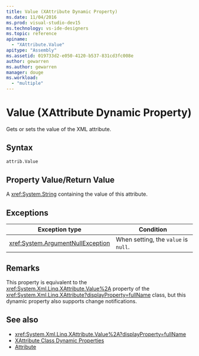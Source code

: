```yaml
---
title: Value (XAttribute Dynamic Property)
ms.date: 11/04/2016
ms.prod: visual-studio-dev15
ms.technology: vs-ide-designers
ms.topic: reference
apiname:
  - "XAttribute.Value"
apitype: "Assembly"
ms.assetid: 019733d2-e050-4120-b537-831cd3fc008e
author: gewarren
ms.author: gewarren
manager: douge
ms.workload:
  - "multiple"
---
```

# Value (XAttribute Dynamic Property)

Gets or sets the value of the XML attribute.

## Syntax

```xml
attrib.Value
```

## Property Value/Return Value

A <xref:System.String> containing the value of this attribute.

## Exceptions

|Exception type|Condition|
|--------------------|---------------|
|<xref:System.ArgumentNullException>|When setting, the `value` is `null`.|

## Remarks

This property is equivalent to the <xref:System.Xml.Linq.XAttribute.Value%2A> property of the <xref:System.Xml.Linq.XAttribute?displayProperty=fullName> class, but this dynamic property also supports change notifications.

## See also

- <xref:System.Xml.Linq.XAttribute.Value%2A?displayProperty=fullName>
- [XAttribute Class Dynamic Properties](../designers/xattribute-class-dynamic-properties.md)
- [Attribute](../designers/attribute-xelement-dynamic-property.md)